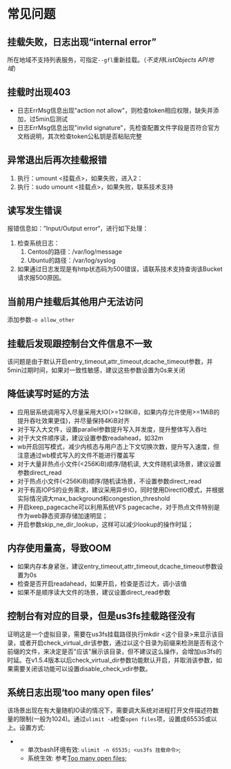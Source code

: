 # 常见问题

## 挂载失败，日志出现“internal error”
所在地域不支持列表服务，可指定`--gfl`重新挂载。（*不支持ListObjects API地域*）

## 挂载时出现403

- 日志ErrMsg信息出现"action not allow"，则检查token相应权限，缺失并添加，过5min后测试
- 日志ErrMsg信息出现"invlid signature"，先检查配置文件字段是否符合官方文档说明，其次检查token公私钥是否粘贴完整

## 异常退出后再次挂载报错

1. 执行：umount <挂载点>，如果失败，进入2：
2. 执行：sudo umount <挂载点>，如果失败，联系技术支持

## 读写发生错误

报错信息如：”Input/Output error“，进行如下处理：

1. 检查系统日志：
   1. Centos的路径：/var/log/message
   2. Ubuntu的路径：/var/log/syslog
2. 如果通过日志发现是有http状态码为500错误，请联系技术支持查询该Bucket请求报500原因。

## 当前用户挂载后其他用户无法访问

添加参数`-o allow_other `

## 挂载后发现跟控制台文件信息不一致
该问题是由于默认开启entry_timeout,attr_timeout,dcache_timeout参数，并5min过期时间，如果对一致性敏感，建议这些参数设置为0s来关闭

## 降低读写时延的方法
- 应用层系统调用写入尽量采用大IO(>=128KiB，如果内存允许使用>=1MiB的提升吞吐效果更佳)，并尽量保持4KiB对齐
- 对于写入大文件，设置parallel参数提升写入并发度，提升整体写入吞吐
- 对于大文件顺序读，建议设置参数readahead，如32m
- wb开启回写模式，减少内核态与用户态上下文切换次数，提升写入速度，但注意通过wb模式写入的文件不能进行覆盖写
- 对于大量非热点小文件(<256KiB)顺序/随机读, 大文件随机读场景，建议设置参数direct_read
- 对于热点小文件(<256KiB)顺序/随机读场景，不设置参数direct_read
- 对于有高IOPS的业务需求，建议采用异步IO，同时使用DirectIO模式，并根据实际情况调大max_background和congestion_threshold
- 开启keep_pagecache可以利用系统VFS pagecache，对于热点文件特别是作为web静态资源存储加速明显；
- 开启参数skip_ne_dir_lookup，这样可以减少lookup的操作时延；

## 内存使用量高，导致OOM
- 如果内存本身紧张，建议entry_timeout,attr_timeout,dcache_timeout参数设置为0s
- 检查是否开启readahead，如果开启，检查是否过大，调小该值
- 如果不是顺序读大文件的场景，建议设置direct_read参数

## 控制台有对应的目录，但是us3fs挂载路径没有
证明这是一个虚拟目录，需要在us3fs挂载路径执行mkdir <这个目录>来显示该目录，或者开启check_virtual_dir该参数，通过以这个目录为前缀来检测是否有这个前缀的文件，来决定是否"应该"展示该目录，但不建议这么操作，会增加us3fs的时延。在v1.5.4版本以后check_virtual_dir参数功能默认开启，并取消该参数，如果需要关闭该功能可以设置disable_check_vdir参数。

## 系统日志出现‘too many open files’

该场景出现在有大量随机IO读的情况下，需要调大系统对进程打开文件描述符数量的限制(一般为1024)。通过`ulimit -a`检查`open files`项，设置成65535或以上。设置方式:

- - 单次bash环境有效: `ulimit -n 65535; <us3fs 挂载命令>`;
  - 系统生效: 参考[Too many open files](https://askubuntu.com/questions/1182021/too-many-open-files);
